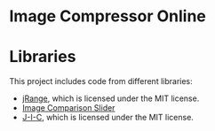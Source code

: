 # Image Compressor Online

# Libraries

This project includes code from different libraries:

+ [jRange](https://github.com/nitinhayaran/jRange), which is licensed under the MIT license.
+ [Image Comparison Slider](https://codyhouse.co/gem/css-jquery-image-comparison-slider/)
+ [J-I-C](https://github.com/brunobar79/J-I-C), which is licensed under the MIT license.


